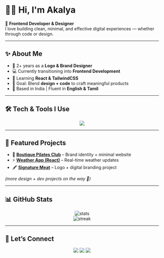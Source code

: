 # 👩‍💻 Hi, I'm Akalya  

🌸 **Frontend Developer & Designer**  
I love building clean, minimal, and effective digital experiences — whether through code or design.  

---

## ✨ About Me
- 🎨 2+ years as a **Logo & Brand Designer**  
- 💻 Currently transitioning into **Frontend Development**  
- 🌱 Learning **React & TailwindCSS**  
- 🚀 Goal: Blend **design + code** to craft meaningful products  
- 📍 Based in India | Fluent in **English & Tamil**  

---

## 🛠️ Tech & Tools I Use
<p align="center">
  <img src="https://skillicons.dev/icons?i=html,css,js,react,tailwind,git,github,vscode,figma" />
</p>

---

## 📌 Featured Projects
- 🎨 [**Boutique Pilates Club**](https://github.com/yourusername/project1) – Brand identity + minimal website  
- ⚡ [**Weather App (React)**](https://github.com/yourusername/weather-app) – Real-time weather updates  
- 🖋️ [**Signature Meat**](https://github.com/yourusername/project2) – Logo + digital branding project  

*(more design + dev projects on the way 🚀)*  

---

## 📊 GitHub Stats
<p align="center">
  <img src="https://github-readme-stats.vercel.app/api?username=akalya-t&show_icons=true&theme=tokyonight" alt="stats" />
  <br/>
  <img src="https://streak-stats.demolab.com/?user=akalya-t&theme=tokyonight" alt="streak" />
</p>

---

## 🤝 Let’s Connect
<p align="center">
  <a href="https://www.linkedin.com/in/akalya-thirumurugan/"><img src="https://img.shields.io/badge/-LinkedIn-blue?logo=linkedin&logoColor=white" /></a>
  <a href="https://www.instagram.com/designs_akalya"><img src="https://img.shields.io/badge/-Instagram-E4405F?logo=instagram&logoColor=white" /></a>
  <a href="mailto:akalyaofficial271@email.com"><img src="https://img.shields.io/badge/-Email-D14836?logo=gmail&logoColor=white" /></a>
</p>

